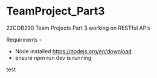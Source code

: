 # TeamProject_Part3
22COB290 Team Projects Part 3 working on RESTful APIs


Requirments - 
- Node installed https://nodejs.org/en/download
- ensure npm run dev is running
<!--  -->

test